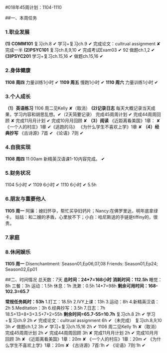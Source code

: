 #018年45周计划：1104-1110

##一、本周任务
### 1.职业发展
**(1) COMM101**
复习ch.8  ✔
学习+复习ch.9  ✔
完成论文：cultrual assignment  ✘ 完成一半
**(2)PSYC101**
复习ch.8,9,10  ✔
完成考试Exam03 ✔ 92
做题ch.1,2 ✔
**(3)PSYC201**
学习+复习ch.15,16  ✔
做题ch.15,16  ✔

### 2.身体健康
**1108 周四**  力量训练1小时  ✔
**1109 周五**  慢跑1小时 ✔
**1110 周六**  力量训练1小时 ✔

### 3.个人成长
**（1）英语练习**
1106 周二见Kelly ✘（取消）
**(2)记录日志**
每天大概记录当天成果，学习内容和胡思乱想。✔（2天简要记录）
完成45周周计划  ✔
完成44周周回顾  ✘
完成11月月计划  ✔
完成10月月回顾  ✘
**（3）阅读**
《近距离看美国》1章： ✘
《一个人的村庄》1章  ✔《逃跑的马》
《为什么学生不喜欢上学》1章 ✘
**（4）经典抄写**
《古诗源》7首 ✔
《论语》7则  ✔

### 4.自我实现
**1108 周四** 11:00am  新精英汉语课1-10内容完成。 ✔

### 5.财务状况
1104  5小时  ✔
1109  6小时  ✔
1110  6小时  ✔ 5.5h
### 6.朋友与重要他人
**1105  周一**
阿廉：媳妇怀孕，帮忙买孕妇钙片；Nancy:在佛罗里达，明年底拿绿卡。
姑姑：和二嫂的矛盾，心里放不下；小白：哈尼斯送的手链是tiffiny的，很贵。

### 7.家庭

### 8.休闲娱乐
**1105 周一**
Disenchantment: Season01,Ep06,07,08
Friends: Season01,Ep24; Season02,Ep01

##二、时间情况
总天数：7天
**总时间：24*7=168小时**
**消耗时间：112.5h**
睡觉：8h
三餐：3h
运动：1.5h
休息：1h
洗漱：0.5h
14*7=98h
**剩余可用时间：168-102.3=65.7**

**常规任务耗时：53h**
1.打工：18.5h
2.IVY上课：13h
3.运动：8h
4.新精英汉语：2h
5.Meditation：3h
6.经典抄写：3.5h
7.日志：7h
18.5+13+8+3+3.5+7+2=55h
**剩余时间=65.7-55=10.7h**
复习ch.8  2h  ✔
学习+复习ch.9 2h  ✔
完成论文：cultrual assignment  6h  ✔（未完成）
复习ch.8,9,10  3h ✔
做题ch.1,2  3h  ✔
学习+复习ch.15,16  2h  ✔
1106 周二见Kelly  1h  ✘（取消）
完成45周周计划  2h  ✔
完成44周周回顾  3h  ✘
完成11月月计划  2h  ✔
完成10月月回顾  3h  ✘
《近距离看美国》1章：20m  ✘
《一个人的村庄》1章：20m  ✔
《为什么学生不喜欢上学》1章：20m  ✘
《古诗源》7首:1h  ✔
《论语》7则:1h  ✔
